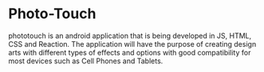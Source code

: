 # Photo-Touch
phototouch is an android application that is being developed in JS, HTML, CSS and Reaction.   The application will have the purpose of creating design arts with different types of effects and options with good compatibility for most devices such as Cell Phones and Tablets. 
